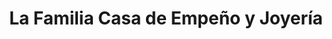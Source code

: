 ---
title: "La Familia Casa de Empeño y Joyería"
url: /guaynabo/la-familia-casa-de-empeno-y-joyeria/
shop: Leiher
---